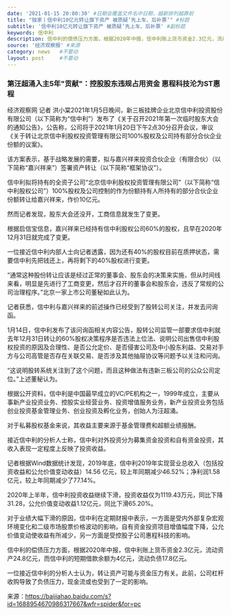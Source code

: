 ```yaml
---
date: '2021-01-15 20:00:30' #日期会覆盖文件名中日期，越新排列越靠前
title: "独家丨信中利10亿元转让旗下资产 被质疑’先上车、后补票‘" #标题
subtitle: '信中利10亿元转让旗下资产 被质疑’先上车、后补票' #副标题
keywords: 信中利
description: 信中利的偿债压力方面，根据2020年中报，信中利账上货币资金2.3亿元，流动资产24.8亿元，而信中利的短期借款余额为4亿元，流动负债17.8亿元。
source: '经济观察报' #来源
category: news   #不要动
layout: post     #不要动
---
```


### 第汪超涌入主5年"贡献"：控股股东违规占用资金 惠程科技沦为ST惠程

经济观察网 记者 洪小棠2021年1月5日晚间，新三板挂牌企业北京信中利投资股份有限公司（以下简称为“信中利”）发布了《关于召开2021年第一次临时股东大会的通知公告》，公告称，公司将于2021年1月20日下午2点30分召开会议，审议《关于转让北京信中利股权投资管理有限公司100%股权及公司持有部分合伙企业份额的议案》。

该方案表示，基于战略发展的需要，拟与嘉兴祥来投资合伙企业（有限合伙）（以下简称“嘉兴祥来”）签署资产转让（以下简称“框架协议”）。

信中利拟将持有的全资子公司“北京信中利股权投资管理有限公司”（以下简称“信中利股权公司”）100%股权及公司控制的作为份额持有人所持有的部分合伙企业份额转让给嘉兴祥来，作价10亿元。

然而记者发现，股东大会还没开，工商信息就发生了变更。

根据启信宝信息，嘉兴祥来已经持有信中利股权公司60%的股权，且早在2020年12月31日就完成了变更。

一位接近信中利内部人士向记者透露，因为还有40%的股权目前在质押状态，需要信中利先把钱还上，再将剩下的40%股权进行变更。

“通常这种股份转让应该是经过正常的董事会、股东会的决策来实施，但从时间线来看，明显是先进行了工商变更，然后才召开的董事会和股东会，违反了常规的公司治理程序。”北京一家上市公司董秘如此认为。

记者获悉，信中利与嘉兴祥来的前述操作已经受到了股转公司关注，并发去问询函。

1月14日，信中利发布了该问询函相关内容公告，股转公司监管一部要求信中利就去年12月31日转让的60%股权决策程序是否违法上位法、说明公司出售信中利股权投资的原因及合理性、是否公允定价、是否侵害公司及中小股东利益、交易对手方与公司高管是否存在关联交易、是否涉及其他抽屉协议等问题予以关注和问询。

“这说明股转系统关注到了这个问题，而且这种做法有违新三板公司的公众公司定位。”上述董秘认为。

根据公开资料，信中利是中国最早成立的VC/PE机构之一，1999年成立，主要从事新产业投资业务、控股实业经营业务、投资增值服务业务，新产业投资业务包括创业投资基金管理业务、创业投资及孵化业务，创始人为汪超涌。

对于私募股权基金来说，其收益主要来源于基金管理费和超额业绩报酬。

接近信中利的分析人士称，信中利对外投资分为募集资金投资和自有资金投资，其收入表现一定程度上反映了投资收益。

记者根据Wind数据统计发现，2019年底，信中利2019年实现营业总收入（包括投资收益和公允价值变动收益）14.56 亿元，较上年同期减少46.52%；净利润1.58亿元，较上年同期减少了77.14%。

2020年上半年，信中利投资收益继续下滑，投资收益仅为1119.43万元，同比下降31.28，公允价值变动收益1.12亿元，同比下滑65.20%。

对于业绩大幅下滑的原因，信中利在定期财报中表示，一方面是受内外部复杂宏观环境变化和二级市场股票价格波动的影响，自有资金投资项目增值幅度下降，公允价值变动使收益有所减少，另一方面是受控股子公司惠程科技的影响。

信中利的偿债压力方面，根据2020年中报，信中利账上货币资金2.3亿元，流动资产24.8亿元，而信中利的短期借款余额为4亿元，流动负债17.8亿元。

一位接近信中利的分析人士认为，转让资产可能与资金压力有关。此前，公司杠杆收购导致了负债压力，现金流或也受到了一定的影响。

来源：https://baijiahao.baidu.com/s?id=1688954670986317667&wfr=spider&for=pc
